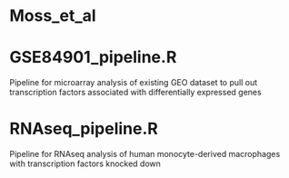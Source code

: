 # Moss_et_al
# GSE84901_pipeline.R
Pipeline for microarray analysis of existing GEO dataset to pull out transcription factors associated with differentially expressed genes

# RNAseq_pipeline.R
Pipeline for RNAseq analysis of human monocyte-derived macrophages with transcription factors knocked down
